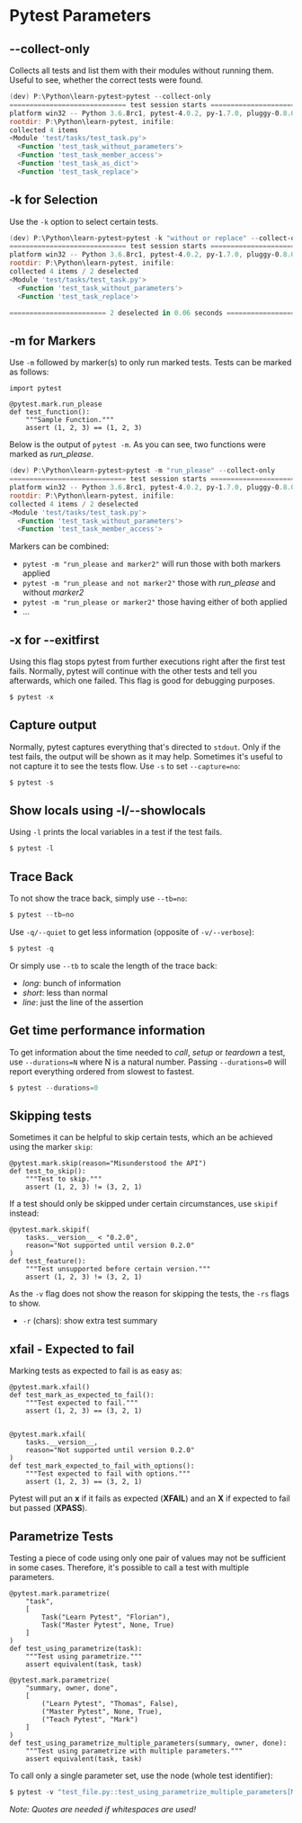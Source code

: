 # Pytest Parameters #
## --collect-only ##
Collects all tests and list them with their modules without
running them. Useful to see, whether the correct tests were found.

```PowerShell
(dev) P:\Python\learn-pytest>pytest --collect-only
============================= test session starts =============================
platform win32 -- Python 3.6.8rc1, pytest-4.0.2, py-1.7.0, pluggy-0.8.0
rootdir: P:\Python\learn-pytest, inifile:
collected 4 items
<Module 'test/tasks/test_task.py'>
  <Function 'test_task_without_parameters'>
  <Function 'test_task_member_access'>
  <Function 'test_task_as_dict'>
  <Function 'test_task_replace'>
```

## -k for Selection ##
Use the `-k` option to select certain tests.

```PowerShell
(dev) P:\Python\learn-pytest>pytest -k "without or replace" --collect-only
============================= test session starts =============================
platform win32 -- Python 3.6.8rc1, pytest-4.0.2, py-1.7.0, pluggy-0.8.0
rootdir: P:\Python\learn-pytest, inifile:
collected 4 items / 2 deselected
<Module 'test/tasks/test_task.py'>
  <Function 'test_task_without_parameters'>
  <Function 'test_task_replace'>

======================== 2 deselected in 0.06 seconds =========================
```

## -m for Markers ##
Use `-m` followed by marker(s) to only run marked tests. Tests can be
marked as follows:

```python3
import pytest

@pytest.mark.run_please
def test_function():
    """Sample Function."""
    assert (1, 2, 3) == (1, 2, 3)
```

Below is the output of `pytest -m`. As you can see, two functions
were marked as *run_please*.

```PowerShell
(dev) P:\Python\learn-pytest>pytest -m "run_please" --collect-only
============================= test session starts =============================
platform win32 -- Python 3.6.8rc1, pytest-4.0.2, py-1.7.0, pluggy-0.8.0
rootdir: P:\Python\learn-pytest, inifile:
collected 4 items / 2 deselected
<Module 'test/tasks/test_task.py'>
  <Function 'test_task_without_parameters'>
  <Function 'test_task_member_access'>
```

Markers can be combined:
- `pytest -m "run_please and marker2"` will run those with both markers applied
- `pytest -m "run_please and not marker2"` those with *run_please* and
without *marker2*
- `pytest -m "run_please or marker2"` those having either of both applied
- ...

## -x for --exitfirst ##
Using this flag stops pytest from further executions right after the
first test fails. Normally, pytest will continue with the other
tests and tell you afterwards, which one failed. This flag is good
for debugging purposes.

```PowerShell
$ pytest -x
```

## Capture output ##
Normally, pytest captures everything that's directed to `stdout`. Only
if the test fails, the output will be shown as it may help. Sometimes
it's useful to not capture it to see the tests flow. Use `-s` to set
`--capture=no`:

```PowerShell
$ pytest -s
```

## Show locals using -l/--showlocals ##
Using `-l` prints the local variables in a test if the test fails.

```PowerShell
$ pytest -l
```

## Trace Back ##
To not show the trace back, simply use `--tb=no`:

```PowerShell
$ pytest --tb=no
```

Use `-q/--quiet` to get less information (opposite of `-v/--verbose`):
```PowerShell
$ pytest -q
```

Or simply use `--tb` to scale the length of the trace back:
- *long*: bunch of information
- *short*: less than normal
- *line*: just the line of the assertion

## Get time performance information ##
To get information about the time needed to *call*, *setup* or *teardown*
a test, use `--durations=N` where N is a natural number. Passing
`--durations=0` will report everything ordered from slowest to fastest.

```PowerShell
$ pytest --durations=0
```

## Skipping tests ##
Sometimes it can be helpful to skip certain tests, which an be achieved
using the marker `skip`:

```python3
@pytest.mark.skip(reason="Misunderstood the API")
def test_to_skip():
    """Test to skip."""
    assert (1, 2, 3) != (3, 2, 1)
```

If a test should only be skipped under certain circumstances, use
`skipif` instead:

```python3
@pytest.mark.skipif(
    tasks.__version__ < "0.2.0",
    reason="Not supported until version 0.2.0"
)
def test_feature():
    """Test unsupported before certain version."""
    assert (1, 2, 3) != (3, 2, 1)
```

As the `-v` flag does not show the reason for skipping the tests,
the `-rs` flags to show.
- `-r` (chars): show extra test summary

## xfail - Expected to fail ##
Marking tests as expected to fail is as easy as:

```python3
@pytest.mark.xfail()
def test_mark_as_expected_to_fail():
    """Test expected to fail."""
    assert (1, 2, 3) == (3, 2, 1)


@pytest.mark.xfail(
    tasks.__version__,
    reason="Not supported until version 0.2.0"
)
def test_mark_expected_to_fail_with_options():
    """Test expected to fail with options."""
    assert (1, 2, 3) == (3, 2, 1)
```

Pytest will put an **x** if it fails as expected (**XFAIL**) and an
**X** if expected to fail but passed (**XPASS**).

## Parametrize Tests ##
Testing a piece of code using only one pair of values may not be
sufficient in some cases. Therefore, it's possible to call a test
with multiple parameters.

```python3
@pytest.mark.parametrize(
    "task",
    [
        Task("Learn Pytest", "Florian"),
        Task("Master Pytest", None, True)
    ]
)
def test_using_parametrize(task):
    """Test using parametrize."""
    assert equivalent(task, task)
```

```python3
@pytest.mark.parametrize(
    "summary, owner, done",
    [
        ("Learn Pytest", "Thomas", False),
        ("Master Pytest", None, True),
        ("Teach Pytest", "Mark")
    ]
)
def test_using_parametrize_multiple_parameters(summary, owner, done):
    """Test using parametrize with multiple parameters."""
    assert equivalent(task, task)
```

To call only a single parameter set, use the node (whole test identifier):

```PowerShell
$ pytest -v "test_file.py::test_using_parametrize_multiple_parameters[Master Pytest-None-True]"
```

*Note: Quotes are needed if whitespaces are used!*